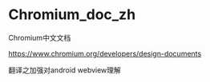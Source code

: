 # Chromium_doc_zh
Chromium中文文档

https://www.chromium.org/developers/design-documents

翻译之加强对android webview理解

